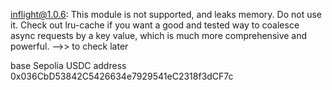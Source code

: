 inflight@1.0.6: This module is not supported, and leaks memory. Do not use it. Check out lru-cache if you want a good and tested way to coalesce async requests by a key value, which is much more comprehensive and powerful. -->> to check later

base Sepolia USDC address 0x036CbD53842C5426634e7929541eC2318f3dCF7c
